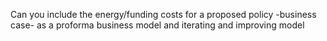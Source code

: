 ​​Can you include the energy/funding costs for a proposed policy -business case- as a proforma business model and iterating and improving model

